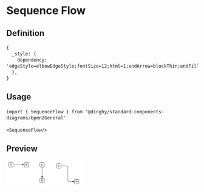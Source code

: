 # Sequence Flow

## Definition

```
{
  _style: { 
    dependency: 'edgeStyle=elbowEdgeStyle;fontSize=12;html=1;endArrow=blockThin;endFill=1;',
  },
}
```

## Usage

```
import { SequenceFlow } from '@dinghy/standard-components-diagrams/bpmn2General'

<SequenceFlow/>
```

## Preview

<img src="./sequence-flow.png" width="200"/>
